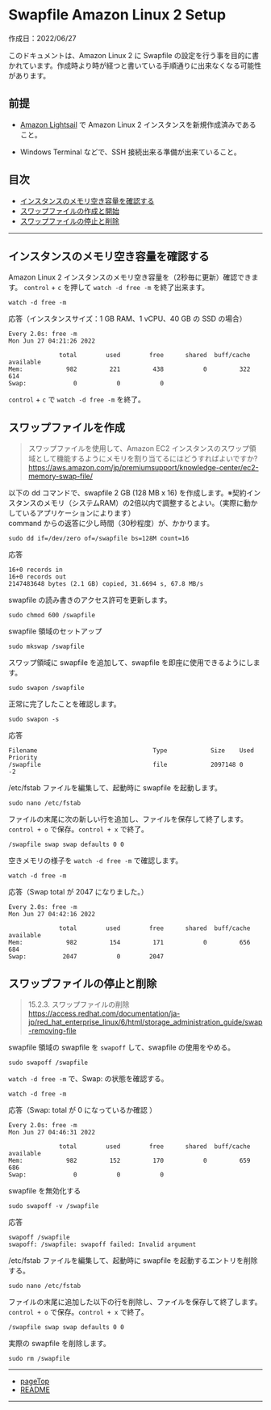 # <a name="Swapfile-Amazon-Linux-2-Setup"></a>Swapfile Amazon Linux 2 Setup

作成日：2022/06/27<br>

このドキュメントは、Amazon Linux 2 に Swapfile の設定を行う事を目的に書かれています。作成時より時が経つと書いている手順通りに出来なくなる可能性があります。

## 前提

+ [Amazon Lightsail](https://lightsail.aws.amazon.com/)
で Amazon Linux 2 インスタンスを新規作成済みであること。<br>

+ Windows Terminal などで、SSH 接続出来る準備が出来ていること。


## 目次
+ [インスタンスのメモリ空き容量を確認する](#watch_free_m)
+ [スワップファイルの作成と開始](#dd_swapfile)
+ [スワップファイルの停止と削除](#rm_swapfile)
***

## <a name="watch_free_m"></a>インスタンスのメモリ空き容量を確認する
Amazon Linux 2 インスタンスのメモリ空き容量を（2秒毎に更新）確認できます。
`control` + `c` を押して `watch -d free -m` を終了出来ます。

```
watch -d free -m
```
応答（インスタンスサイズ：1 GB RAM、1 vCPU、40 GB の SSD の場合）
```
Every 2.0s: free -m                                                           Mon Jun 27 04:21:26 2022

              total        used        free      shared  buff/cache   available
Mem:            982         221         438           0         322         614
Swap:             0           0           0
```

`control` + `c` で `watch -d free -m` を終了。

## <a name="dd_swapfile"></a>スワップファイルを作成
>スワップファイルを使用して、Amazon EC2 インスタンスのスワップ領域として機能するようにメモリを割り当てるにはどうすればよいですか?<br>
>https://aws.amazon.com/jp/premiumsupport/knowledge-center/ec2-memory-swap-file/

以下の dd コマンドで、swapfile 2 GB (128 MB x 16) を作成します。※契約インスタンスのメモリ（システムRAM）の2倍以内で調整するとよい。（実際に動かしているアプリケーションによります）<br>
command からの返答に少し時間（30秒程度）が、かかります。
```
sudo dd if=/dev/zero of=/swapfile bs=128M count=16
```

応答
```
16+0 records in
16+0 records out
2147483648 bytes (2.1 GB) copied, 31.6694 s, 67.8 MB/s
```

swapfile の読み書きのアクセス許可を更新します。
```
sudo chmod 600 /swapfile
```

swapfile 領域のセットアップ
```
sudo mkswap /swapfile
```

スワップ領域に swapfile を追加して、swapfile を即座に使用できるようにします。
```
sudo swapon /swapfile
```

正常に完了したことを確認します。
```
sudo swapon -s
```

応答
```
Filename                                Type            Size    Used    Priority
/swapfile                               file            2097148 0       -2
```

/etc/fstab ファイルを編集して、起動時に swapfile を起動します。
```
sudo nano /etc/fstab
```

ファイルの末尾に次の新しい行を追加し、ファイルを保存して終了します。<br>
`control + o` で保存。`control + x` で終了。
```
/swapfile swap swap defaults 0 0
```

空きメモリの様子を `watch -d free -m` で確認します。
```
watch -d free -m
```
応答（Swap total が 2047 になりました。）
```
Every 2.0s: free -m                                                           Mon Jun 27 04:42:16 2022

              total        used        free      shared  buff/cache   available
Mem:            982         154         171           0         656         684
Swap:          2047           0        2047
```

## <a name="rm_swapfile"></a>スワップファイルの停止と削除

>15.2.3. スワップファイルの削除<br>
>https://access.redhat.com/documentation/ja-jp/red_hat_enterprise_linux/6/html/storage_administration_guide/swap-removing-file

swapfile 領域の swapfile を `swapoff` して、swapfile の使用をやめる。
```
sudo swapoff /swapfile
```

`watch -d free -m` で、Swap: の状態を確認する。
```
watch -d free -m
```

応答（Swap: total が 0 になっているか確認 ）
```
Every 2.0s: free -m                                                           Mon Jun 27 04:46:31 2022

              total        used        free      shared  buff/cache   available
Mem:            982         152         170           0         659         686
Swap:             0           0           0
```

swapfile を無効化する
```
sudo swapoff -v /swapfile
```

応答
```
swapoff /swapfile
swapoff: /swapfile: swapoff failed: Invalid argument
```

/etc/fstab ファイルを編集して、起動時に swapfile を起動するエントリを削除する。
```
sudo nano /etc/fstab
```

ファイルの末尾に追加した以下の行を削除し、ファイルを保存して終了します。<br>
`control + o` で保存。`control + x` で終了。
```
/swapfile swap swap defaults 0 0
```

実際の swapfile を削除します。 
```
sudo rm /swapfile
```

***
+ [pageTop](#pageTop)
+ [README](README.md)
***
